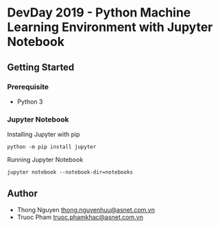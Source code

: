 # DevDay 2019 - Python Machine Learning Environment with Jupyter Notebook

## Getting Started

### Prerequisite

- Python 3

### Jupyter Notebook

Installing Jupyter with pip

```shell
python -m pip install jupyter
```

Running Jupyter Notebook

```shell
jupyter notebook --notebook-dir=notebooks
```

## Author

- Thong Nguyen <thong.nguyenhuu@asnet.com.vn>
- Truoc Pham <truoc.phamkhac@asnet.com.vn>
